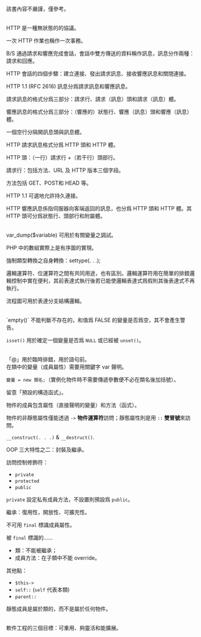 該書內容不嚴謹，僅參考。

<br />
HTTP 是一種無狀態的的協議。

一次 HTTP 作業也稱作一次事務。

B/S 通過請求和響應完成會話，會話中雙方傳送的資料稱作訊息，訊息分作兩種：請求和回應。

HTTP 會話的四個步驟：建立連接、發出請求訊息、接收響應訊息和關閉連接。

HTTP 1.1 (RFC 2616) 訊息分爲請求訊息和響應訊息。

請求訊息的格式分爲三部分：請求行、請求（訊息）頭和請求（訊息）體。

響應訊息的格式分爲三部分：（響應的）狀態行、響應（訊息）頭和響應（訊息）體。

一個空行分隔開訊息頭與訊息體。

HTTP 請求訊息格式分爲 HTTP 頭和 HTTP 體。

HTTP 頭：（一行）請求行 +（若干行）頭部行。

請求行：包括方法、URL 及 HTTP 版本三個字段。

方法包括 GET、POST和 HEAD 等。

HTTP 1.1 可選地允許持久連接。

HTTP 響應訊息係指伺服器向客端返回的訊息，也分爲 HTTP 頭和 HTTP 體。其 HTTP 頭可分爲狀態行、頭部行和附屬體。

<br />
var_dump($variable) 可用於有關變量之調試。

PHP 中的數組實際上是有序圖的實現。

強制類型轉換之自身轉換：settype(. . .);

邏輯運算符、位運算符之間有共同用途，也有區別。邏輯運算符用在簡單的排錯邏輯控制中實在便利，其前表達式執行後若已能使邏輯表達式爲假則其後表達式不再執行。

流程圖可用於表達分支結構邏輯。

<br />
`empty()` 不能判斷不存在的，和值爲 FALSE 的變量是否爲空，其不會產生警告。

`isset()` 用於確定一個變量是否爲 `NULL` 或已經被 `unset()`。

<br />
「@」用於臨時排錯，用於語句前。

<br />
在類中的變量（成員屬性）需要用關鍵字 var 聲明。

`變量 = new 類名;`（實例化物件時不需要傳遞參數便不必在類名後加括號）。

留意「預設的構造函式」。

物件的成員包含屬性（直接聲明的變量）和方法（函式）。

物件的非靜態屬性僅能透過 `->` **物件運算符**訪問；靜態屬性則是用 `::` **雙冒號**來訪問。

`__construct(. . .)` & `__destruct()`.

OOP 三大特性之二：封裝及繼承。

訪問控制修飾符：

* `private`
* `protected`
* `public`

`private` 設定私有成員方法，不設置則預設爲 `public`。

繼承：復用性，開放性、可擴充性。

不可用 `final` 標識成員屬性。

被 `final` 標識的……

* 類：不能被繼承；
* 成員方法：在子類中不能 override。

其他點：

* `$this->`
* `self::` (`self` 代表本類)
* `parent::`

靜態成員是屬於類的，而不是屬於任何物件。

<br />
軟件工程的三個目標：可重用、夠靈活和能擴展。